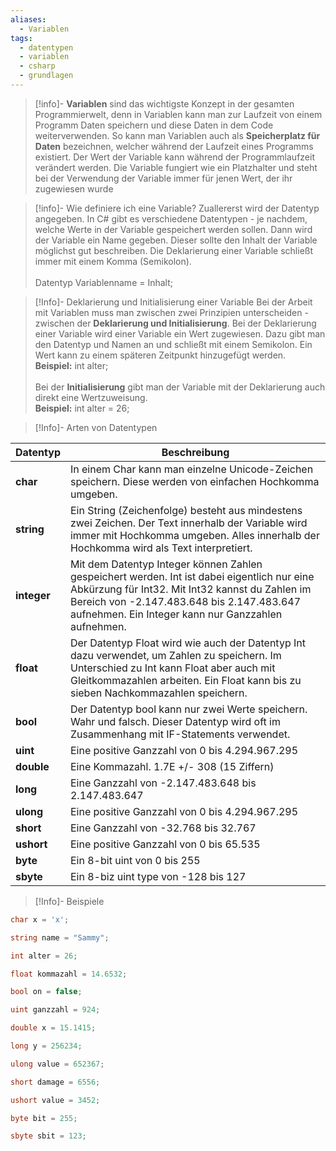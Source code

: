 ```yaml
---
aliases:
  - Variablen
tags:
  - datentypen
  - variablen
  - csharp
  - grundlagen
---
```



>[!info]- **Variablen** sind das wichtigste Konzept in der gesamten Programmierwelt, denn in Variablen kann man zur Laufzeit von einem Programm Daten speichern und diese Daten in dem Code weiterverwenden. So kann man Variablen auch als **Speicherplatz für Daten** bezeichnen, welcher während der Laufzeit eines Programms existiert. Der Wert der Variable kann während der Programmlaufzeit verändert werden. Die Variable fungiert wie ein Platzhalter und steht bei der Verwendung der Variable immer für jenen Wert, der ihr zugewiesen wurde




>[!info]- Wie definiere ich eine Variable?
>Zuallererst wird der Datentyp angegeben. In C# gibt es verschiedene Datentypen - je nachdem, welche Werte in der Variable gespeichert werden sollen. Dann wird der Variable ein Name gegeben. Dieser sollte den Inhalt der Variable möglichst gut beschreiben. Die Deklarierung einer Variable schließt immer mit einem Komma (Semikolon).<br><br>Datentyp Variablenname = Inhalt;




>[!Info]- Deklarierung und Initialisierung einer Variable
>Bei der Arbeit mit Variablen muss man zwischen zwei Prinzipien unterscheiden - zwischen der **Deklarierung und Initialisierung**. Bei der Deklarierung einer Variable wird einer Variable ein Wert zugewiesen. Dazu gibt man den Datentyp und Namen an und schließt mit einem Semikolon. Ein Wert kann zu einem späteren Zeitpunkt hinzugefügt werden.<br>**Beispiel:** int alter;<br><br>Bei der **Initialisierung** gibt man der Variable mit der Deklarierung auch direkt eine Wertzuweisung.<br>**Beispiel:** int alter = 26;




>[!Info]- Arten von Datentypen

| Datentyp    | Beschreibung                                                                                                                                                                                                                                       |
| ----------- | -------------------------------------------------------------------------------------------------------------------------------------------------------------------------------------------------------------------------------------------------- |
| **char**    | In einem Char kann man einzelne Unicode-Zeichen speichern. Diese werden von einfachen Hochkomma umgeben.                                                                                                                                           |
| **string**  | Ein String (Zeichenfolge) besteht aus mindestens zwei Zeichen. Der Text innerhalb der Variable wird immer mit Hochkomma umgeben. Alles innerhalb der Hochkomma wird als Text interpretiert.                                                        |
| **integer** | Mit dem Datentyp Integer können Zahlen gespeichert werden. Int ist dabei eigentlich nur eine Abkürzung für Int32. Mit Int32 kannst du Zahlen im Bereich von -2.147.483.648 bis 2.147.483.647 aufnehmen. Ein Integer kann nur Ganzzahlen aufnehmen. |
| **float**   | Der Datentyp Float wird wie auch der Datentyp Int dazu verwendet, um Zahlen zu speichern. Im Unterschied zu Int kann Float aber auch mit Gleitkommazahlen arbeiten. Ein Float kann bis zu sieben Nachkommazahlen speichern.                        |
| **bool**    | Der Datentyp bool kann nur zwei Werte speichern. Wahr und falsch. Dieser Datentyp wird oft im Zusammenhang mit IF-Statements verwendet.                                                                                                            |
| **uint**    | Eine positive Ganzzahl von 0 bis 4.294.967.295                                                                                                                                                                                                     |
| **double**  | Eine Kommazahl. 1.7E +/- 308 (15 Ziffern)                                                                                                                                                                                                          |
| **long**    | Eine Ganzzahl von -2.147.483.648 bis 2.147.483.647                                                                                                                                                                                                 |
| **ulong**   | Eine positive Ganzzahl von 0 bis 4.294.967.295                                                                                                                                                                                                     |
| **short**   | Eine Ganzzahl von -32.768 bis 32.767                                                                                                                                                                                                               |
| **ushort**  | Eine positive Ganzzahl von 0 bis 65.535                                                                                                                                                                                                            |
| **byte**    | Ein 8-bit uint von 0 bis 255                                                                                                                                                                                                                       |
| **sbyte**   | Ein 8-biz uint type von -128 bis 127                                                                                                                                                                                                               |


>[!Info]- Beispiele

```csharp
char x = 'x';

string name = "Sammy";

int alter = 26;

float kommazahl = 14.6532;

bool on = false;

uint ganzzahl = 924;

double x = 15.1415;

long y = 256234;

ulong value = 652367;

short damage = 6556;

ushort value = 3452;

byte bit = 255;

sbyte sbit = 123;
```